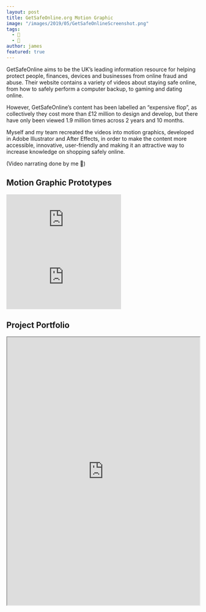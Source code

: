 ```yaml
---
layout: post
title: GetSafeOnline.org Motion Graphic
image: "/images/2019/05/GetSafeOnlineScreenshot.png"
tags:
  - 📼
  - 🎨
author: james
featured: true
---
```

GetSafeOnline aims to be the UK’s leading information resource for helping protect people, finances, devices and businesses from online fraud and abuse. Their website contains a variety of videos about staying safe online, from how to safely perform a computer backup, to gaming and dating online.

However, GetSafeOnline’s content has been labelled an “expensive flop”, as collectively they cost more than £12 million to design and develop, but there have only been viewed 1.9 million times across 2 years and 10 months.

Myself and my team recreated the videos into motion graphics, developed in Adobe Illustrator and After Effects, in order to make the content more accessible, innovative, user-friendly and making it an attractive way to increase knowledge on shopping safely online.

(Video narrating done by me 😬)

## Motion Graphic Prototypes

<div class='embed-container'><iframe src='https://www.youtube.com/embed/zAKLM2uOVB0?autoplay=0&loop=1' frameborder='0' allowfullscreen></iframe></div>

<div class='embed-container'><iframe src='https://www.youtube.com/embed/NG_lLFoceBQ?autoplay=0&loop=1' frameborder='0' allowfullscreen></iframe></div>

## Project Portfolio

<iframe src="https://drive.google.com/file/d/1-2_eNzvcfURHuDNI03cKCP99Vf-XY_AW/preview" width="100%" height="700"></iframe>

